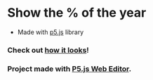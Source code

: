 # Show the % of the year 


* Made with [p5.js](https://p5js.org/) library

### Check out [how it looks](https://ekzguille.github.io/day-today/)!
### Project made with [P5.js Web Editor](https://editor.p5js.org/ekzGuille/full/Hy_ZWmOPX).
